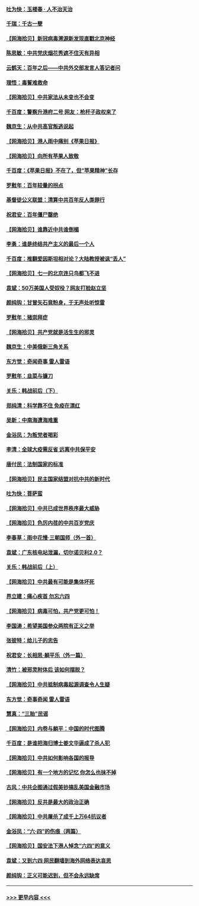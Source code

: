 #### [吐为快：玉楼春 · 人不治天治](../pages/nsc993/n13054028.md?t=06290801) 
#### [千瑞：千古一孽](../pages/nsc993/n13054016.md?t=06290801) 
#### [【网海拾贝】新冠病毒溯源新发现直戳北京神经](../pages/nsc993/n13052425.md?t=06290801) 
#### [陈思敏：中共党庆烟花秀遮不住天有异相](../pages/nsc993/n13052020.md?t=06290801) 
#### [云鹤天：百年之后——中共外交部发言人答记者问](../pages/nsc993/n13051604.md?t=06290801) 
#### [理悟：毒誓难救命](../pages/nsc993/n13051601.md?t=06290801) 
#### [【网海拾贝】中共家法从未变也不会变](../pages/nsc993/n13050366.md?t=06290801) 
#### [千百度：警察升港府二号 网友：枪杆子政权来了](../pages/nsc993/n13050261.md?t=06290801) 
#### [魏京生：从中共高官叛逃说起](../pages/nsc993/n13048997.md?t=06290801) 
#### [【网海拾贝】港人雨中痛别《苹果日报》](../pages/nsc993/n13048941.md?t=06290801) 
#### [【网海拾贝】向所有苹果人致敬](../pages/nsc993/n13046795.md?t=06290801) 
#### [千百度：《苹果日报》不在了，但“苹果精神”长存](../pages/nsc993/n13046703.md?t=06290801) 
#### [罗慰年：百年较量的拐点](../pages/nsc993/n13046542.md?t=06290801) 
#### [基督徒公义联盟：清算中共百年反人类罪行](../pages/nsc993/n13046499.md?t=06290801) 
#### [祝君安：百年僵尸罄绝](../pages/nsc993/n13045595.md?t=06290801) 
#### [【网海拾贝】谁靠近中共谁倒楣](../pages/nsc993/n13044667.md?t=06290801) 
#### [李勇：谁是终结共产主义的最后一个人](../pages/nsc993/n13044397.md?t=06290801) 
#### [千百度：推翻爱因斯坦相对论？大陆教授被讽“丢人”](../pages/nsc993/n13043908.md?t=06290801) 
#### [【网海拾贝】七一的北京连只鸟都飞不进](../pages/nsc993/n13041377.md?t=06290801) 
#### [袁斌：50万美国人受奴役？网友打脸赵立坚](../pages/nsc993/n13041330.md?t=06290801) 
#### [颜纯钩：甘冒矢石竟粉身，于无声处听惊雷](../pages/nsc993/n13041140.md?t=06290801) 
#### [罗慰年：猪崇拜症](../pages/nsc993/n13041071.md?t=06290801) 
#### [【网海拾贝】共产党就是活生生的邪灵](../pages/nsc993/n13036627.md?t=06290801) 
#### [魏京生：中美俄新三角关系](../pages/nsc993/n13035986.md?t=06290801) 
#### [东方觉：奇闻奇事 雷人雷语](../pages/nsc993/n13035878.md?t=06290801) 
#### [罗慰年：韭菜与镰刀](../pages/nsc993/n13034374.md?t=06290801) 
#### [关乐：韩战前后（下）](../pages/nsc993/n13034113.md?t=06290801) 
#### [郑纯清：科学靠不住 免疫在漂红](../pages/nsc993/n13034093.md?t=06290801) 
#### [吴新：中南海遭海难重](../pages/nsc993/n13034084.md?t=06290801) 
#### [金浴凤：为叛党者喝彩](../pages/nsc993/n13034058.md?t=06290801) 
#### [李清：全球大疫需反省 远离中共保平安](../pages/nsc993/n13033784.md?t=06290801) 
#### [唐付民：法制国家的标准](../pages/nsc993/n13032944.md?t=06290801) 
#### [【网海拾贝】民主国家结盟对抗中共的新时代](../pages/nsc993/n13031717.md?t=06290801) 
#### [吐为快：菩萨蛮](../pages/nsc993/n13030033.md?t=06290801) 
#### [【网海拾贝】中共已成世界秩序最大威胁](../pages/nsc993/n13028138.md?t=06290801) 
#### [【网海拾贝】色厉内荏的中共百岁党庆](../pages/nsc993/n13025582.md?t=06290801) 
#### [李春草：雨中花慢‧三朝国师（外一首）](../pages/nsc993/n13025567.md?t=06290801) 
#### [袁斌：广东核电站泄漏，切尔诺贝利2.0？](../pages/nsc993/n13025475.md?t=06290801) 
#### [关乐：韩战前后（上）](../pages/nsc993/n13025387.md?t=06290801) 
#### [【网海拾贝】中共最有可能是集体坏死](../pages/nsc993/n13023101.md?t=06290801) 
#### [界立建：痛心疾首 勿忘六四](../pages/nsc993/n13022339.md?t=06290801) 
#### [【网海拾贝】病毒可怕，共产党更可怕！](../pages/nsc993/n13020728.md?t=06290801) 
#### [李国涛：希望美国参众两院有正义之举](../pages/nsc993/n13020674.md?t=06290801) 
#### [张彼特：给儿子的忠告](../pages/nsc993/n13018934.md?t=06290801) 
#### [祝君安：长相思‧躺平乐（外一篇）](../pages/nsc993/n13018923.md?t=06290801) 
#### [清竹：被邪灵附体后 该如何摆脱？](../pages/nsc993/n13018877.md?t=06290801) 
#### [【网海拾贝】中共抵制病毒起源调查令人生疑](../pages/nsc993/n13017785.md?t=06290801) 
#### [东方觉：奇事奇闻 雷人雷语](../pages/nsc993/n13017577.md?t=06290801) 
#### [慧真：“三胎”民谣](../pages/nsc993/n13017394.md?t=06290801) 
#### [【网海拾贝】内卷与躺平：中国的时代图腾](../pages/nsc993/n13016128.md?t=06290801) 
#### [千百度：是谁把海归博士姜文华逼成了杀人犯](../pages/nsc993/n13015218.md?t=06290801) 
#### [【网海拾贝】中共如何影响各国的报导](../pages/nsc993/n13012599.md?t=06290801) 
#### [【网海拾贝】有一个地方的记忆 你怎么也抹不掉](../pages/nsc993/n13009802.md?t=06290801) 
#### [古风：中共企图通过假美钞搞乱美国金融市场](../pages/nsc993/n13009626.md?t=06290801) 
#### [【网海拾贝】反共是最大的政治正确](../pages/nsc993/n13007051.md?t=06290801) 
#### [【网海拾贝】中共屠杀了成千上万64抗议者](../pages/nsc993/n13002713.md?t=06290801) 
#### [金浴凤：“六·四”的伤痕（两篇）](../pages/nsc993/n13001719.md?t=06290801) 
#### [【网海拾贝】国安法下港人悼念“六四”的意义](../pages/nsc993/n13001039.md?t=06290801) 
#### [袁斌：又到六四 网民翻墙到海外网络表达哀思](../pages/nsc993/n13000995.md?t=06290801) 
#### [颜纯钩：正义可能迟到，但不会永远缺席](../pages/nsc993/n13000920.md?t=06290801) 

----
#### [ >>> 更早内容 <<< ](../indexes/nsc993-earlier.md)
